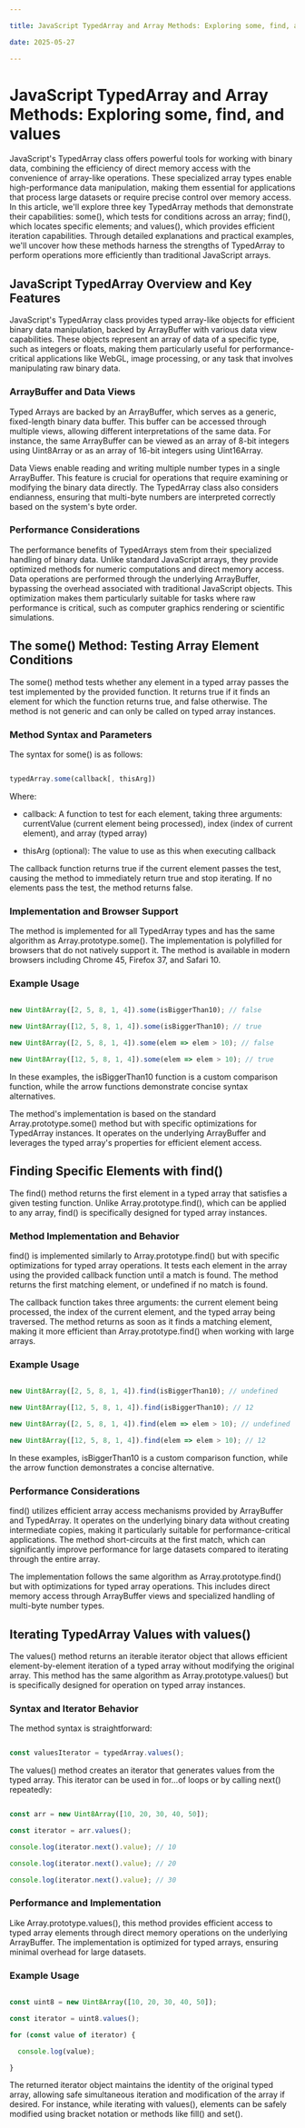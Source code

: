 ```yaml
---

title: JavaScript TypedArray and Array Methods: Exploring some, find, and values

date: 2025-05-27

---
```



# JavaScript TypedArray and Array Methods: Exploring some, find, and values

JavaScript's TypedArray class offers powerful tools for working with binary data, combining the efficiency of direct memory access with the convenience of array-like operations. These specialized array types enable high-performance data manipulation, making them essential for applications that process large datasets or require precise control over memory access. In this article, we'll explore three key TypedArray methods that demonstrate their capabilities: some(), which tests for conditions across an array; find(), which locates specific elements; and values(), which provides efficient iteration capabilities. Through detailed explanations and practical examples, we'll uncover how these methods harness the strengths of TypedArray to perform operations more efficiently than traditional JavaScript arrays.


## JavaScript TypedArray Overview and Key Features

JavaScript's TypedArray class provides typed array-like objects for efficient binary data manipulation, backed by ArrayBuffer with various data view capabilities. These objects represent an array of data of a specific type, such as integers or floats, making them particularly useful for performance-critical applications like WebGL, image processing, or any task that involves manipulating raw binary data.


### ArrayBuffer and Data Views

Typed Arrays are backed by an ArrayBuffer, which serves as a generic, fixed-length binary data buffer. This buffer can be accessed through multiple views, allowing different interpretations of the same data. For instance, the same ArrayBuffer can be viewed as an array of 8-bit integers using Uint8Array or as an array of 16-bit integers using Uint16Array.

Data Views enable reading and writing multiple number types in a single ArrayBuffer. This feature is crucial for operations that require examining or modifying the binary data directly. The TypedArray class also considers endianness, ensuring that multi-byte numbers are interpreted correctly based on the system's byte order.


### Performance Considerations

The performance benefits of TypedArrays stem from their specialized handling of binary data. Unlike standard JavaScript arrays, they provide optimized methods for numeric computations and direct memory access. Data operations are performed through the underlying ArrayBuffer, bypassing the overhead associated with traditional JavaScript objects. This optimization makes them particularly suitable for tasks where raw performance is critical, such as computer graphics rendering or scientific simulations.


## The some() Method: Testing Array Element Conditions

The some() method tests whether any element in a typed array passes the test implemented by the provided function. It returns true if it finds an element for which the function returns true, and false otherwise. The method is not generic and can only be called on typed array instances.


### Method Syntax and Parameters

The syntax for some() is as follows:

```javascript

typedArray.some(callback[, thisArg])

```

Where:

- callback: A function to test for each element, taking three arguments: currentValue (current element being processed), index (index of current element), and array (typed array)

- thisArg (optional): The value to use as this when executing callback

The callback function returns true if the current element passes the test, causing the method to immediately return true and stop iterating. If no elements pass the test, the method returns false.


### Implementation and Browser Support

The method is implemented for all TypedArray types and has the same algorithm as Array.prototype.some(). The implementation is polyfilled for browsers that do not natively support it. The method is available in modern browsers including Chrome 45, Firefox 37, and Safari 10.


### Example Usage

```javascript

new Uint8Array([2, 5, 8, 1, 4]).some(isBiggerThan10); // false

new Uint8Array([12, 5, 8, 1, 4]).some(isBiggerThan10); // true

new Uint8Array([2, 5, 8, 1, 4]).some(elem => elem > 10); // false

new Uint8Array([12, 5, 8, 1, 4]).some(elem => elem > 10); // true

```

In these examples, the isBiggerThan10 function is a custom comparison function, while the arrow functions demonstrate concise syntax alternatives.

The method's implementation is based on the standard Array.prototype.some() method but with specific optimizations for TypedArray instances. It operates on the underlying ArrayBuffer and leverages the typed array's properties for efficient element access.


## Finding Specific Elements with find()

The find() method returns the first element in a typed array that satisfies a given testing function. Unlike Array.prototype.find(), which can be applied to any array, find() is specifically designed for typed array instances.


### Method Implementation and Behavior

find() is implemented similarly to Array.prototype.find() but with specific optimizations for typed array operations. It tests each element in the array using the provided callback function until a match is found. The method returns the first matching element, or undefined if no match is found.

The callback function takes three arguments: the current element being processed, the index of the current element, and the typed array being traversed. The method returns as soon as it finds a matching element, making it more efficient than Array.prototype.find() when working with large arrays.


### Example Usage

```javascript

new Uint8Array([2, 5, 8, 1, 4]).find(isBiggerThan10); // undefined

new Uint8Array([12, 5, 8, 1, 4]).find(isBiggerThan10); // 12

new Uint8Array([2, 5, 8, 1, 4]).find(elem => elem > 10); // undefined

new Uint8Array([12, 5, 8, 1, 4]).find(elem => elem > 10); // 12

```

In these examples, isBiggerThan10 is a custom comparison function, while the arrow function demonstrates a concise alternative.


### Performance Considerations

find() utilizes efficient array access mechanisms provided by ArrayBuffer and TypedArray. It operates on the underlying binary data without creating intermediate copies, making it particularly suitable for performance-critical applications. The method short-circuits at the first match, which can significantly improve performance for large datasets compared to iterating through the entire array.

The implementation follows the same algorithm as Array.prototype.find() but with optimizations for typed array operations. This includes direct memory access through ArrayBuffer views and specialized handling of multi-byte number types.


## Iterating TypedArray Values with values()

The values() method returns an iterable iterator object that allows efficient element-by-element iteration of a typed array without modifying the original array. This method has the same algorithm as Array.prototype.values() but is specifically designed for operation on typed array instances.


### Syntax and Iterator Behavior

The method syntax is straightforward:

```javascript

const valuesIterator = typedArray.values();

```

The values() method creates an iterator that generates values from the typed array. This iterator can be used in for...of loops or by calling next() repeatedly:

```javascript

const arr = new Uint8Array([10, 20, 30, 40, 50]);

const iterator = arr.values();

console.log(iterator.next().value); // 10

console.log(iterator.next().value); // 20

console.log(iterator.next().value); // 30

```


### Performance and Implementation

Like Array.prototype.values(), this method provides efficient access to typed array elements through direct memory operations on the underlying ArrayBuffer. The implementation is optimized for typed arrays, ensuring minimal overhead for large datasets.


### Example Usage

```javascript

const uint8 = new Uint8Array([10, 20, 30, 40, 50]);

const iterator = uint8.values();

for (const value of iterator) {

  console.log(value);

}

```

The returned iterator object maintains the identity of the original typed array, allowing safe simultaneous iteration and modification of the array if desired. For instance, while iterating with values(), elements can be safely modified using bracket notation or methods like fill() and set().


